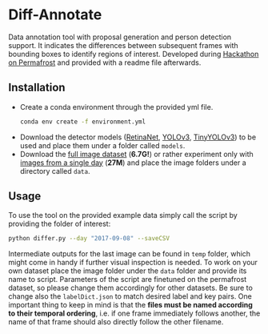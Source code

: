 # Diff-Annotate
Data annotation tool with proposal generation and person detection support. It indicates the differences between subsequent frames with bounding boxes to identify regions of interest. Developed during [Hackathon on Permafrost](https://github.com/ETHZ-TEC/permafrostanalytics) and provided with a readme file afterwards.

## Installation

- Create a conda environment through the provided yml file.
  ```bash
  conda env create -f environment.yml
  ```
- Download the detector models ([RetinaNet](https://github.com/OlafenwaMoses/ImageAI/releases/download/1.0/resnet50_coco_best_v2.0.1.h5), [YOLOv3](https://github.com/OlafenwaMoses/ImageAI/releases/download/1.0/yolo.h5), [TinyYOLOv3](https://github.com/OlafenwaMoses/ImageAI/releases/download/1.0/yolo-tiny.h5)) to be used and place them under a folder called `models`.
- Download the [full image dataset](https://storageaccountperma8980.blob.core.windows.net/hackathon-on-permafrost/timelapse_images_fast.zip) (**6.7G!**) or rather experiment only with [images from a single day](https://n.ethz.ch/~dcetin/download/2017-09-08.zip) (**27M**) and place the image folders under a directory called `data`.

## Usage

To use the tool on the provided example data simply call the script by providing the folder of interest:
```bash
python differ.py --day "2017-09-08" --saveCSV
```

Intermediate outputs for the last image can be found in `temp` folder, which might come in handy if further visual inspection is needed. To work on your own dataset place the image folder under the `data` folder and provide its name to script. Parameters of the script are finetuned on the permafrost dataset, so please change them accordingly for other datasets. Be sure to change also the `labelDict.json` to match desired label and key pairs. One important thing to keep in mind is that the **files must be named according to their temporal ordering**, i.e. if one frame immediately follows another, the name of that frame should also directly follow the other filename.